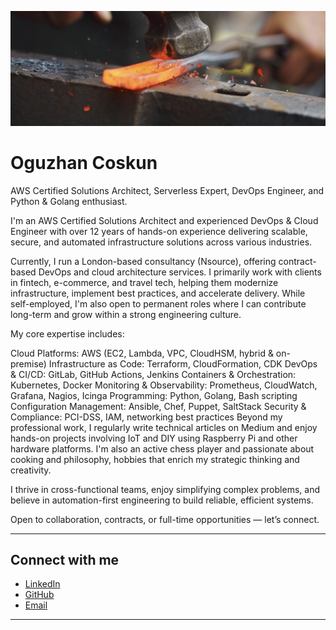 ![Header Image](https://raw.githubusercontent.com/oguzhancoskun/oguzhancoskun/main/anvil.png)

# Oguzhan Coskun

AWS Certified Solutions Architect, Serverless Expert, DevOps Engineer, and Python & Golang enthusiast.

I'm an AWS Certified Solutions Architect and experienced DevOps & Cloud Engineer with over 12 years of hands-on experience delivering scalable, secure, and automated infrastructure solutions across various industries.

Currently, I run a London-based consultancy (Nsource), offering contract-based DevOps and cloud architecture services. I primarily work with clients in fintech, e-commerce, and travel tech, helping them modernize infrastructure, implement best practices, and accelerate delivery. While self-employed, I'm also open to permanent roles where I can contribute long-term and grow within a strong engineering culture.

My core expertise includes:

Cloud Platforms: AWS (EC2, Lambda, VPC, CloudHSM, hybrid & on-premise)
Infrastructure as Code: Terraform, CloudFormation, CDK
DevOps & CI/CD: GitLab, GitHub Actions, Jenkins
Containers & Orchestration: Kubernetes, Docker
Monitoring & Observability: Prometheus, CloudWatch, Grafana, Nagios, Icinga
Programming: Python, Golang, Bash scripting
Configuration Management: Ansible, Chef, Puppet, SaltStack
Security & Compliance: PCI-DSS, IAM, networking best practices
Beyond my professional work, I regularly write technical articles on Medium and enjoy hands-on projects involving IoT and DIY using Raspberry Pi and other hardware platforms. I'm also an active chess player and passionate about cooking and philosophy, hobbies that enrich my strategic thinking and creativity.

I thrive in cross-functional teams, enjoy simplifying complex problems, and believe in automation-first engineering to build reliable, efficient systems.

Open to collaboration, contracts, or full-time opportunities — let’s connect.

---

## Connect with me

- [LinkedIn](https://linkedin.com/in/oguzhancoskun)  
- [GitHub](https://github.com/oguzhancoskun)  
- [Email](mailto:oguzhan@nsource.io)  

---
